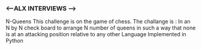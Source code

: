 <h3><--ALX INTERVIEWS --></h3>

N-Queens
This challenge is on the game of chess.
The challange is :
In an N by N check board to arrange N number of queens in such a way that none is at an attacking position relative to any other
Language Implemented in Python

